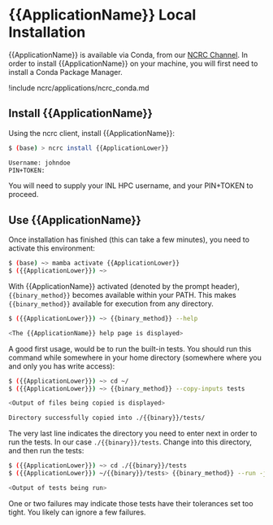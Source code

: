 # {{ApplicationName}} Local Installation

{{ApplicationName}} is available via Conda, from our [NCRC Channel](https://conda.software.inl.gov/ncrc-{{ApplicationLower}}). In order to install {{ApplicationName}} on your machine, you will first need to install a Conda Package Manager.

!include ncrc/applications/ncrc_conda.md

## Install {{ApplicationName}}

Using the ncrc client, install {{ApplicationName}}:

```bash
$ (base) > ncrc install {{ApplicationLower}}

Username: johndoe
PIN+TOKEN:
```

You will need to supply your INL HPC username, and your PIN+TOKEN to proceed.

## Use {{ApplicationName}}

Once installation has finished (this can take a few minutes), you need to activate this environment:

```bash
$ (base) ~> mamba activate {{ApplicationLower}}
$ ({{ApplicationLower}}) ~>
```

With {{ApplicationName}} activated (denoted by the prompt header), `{{binary_method}}` becomes available within your PATH. This makes `{{binary_method}}` available for execution from any directory.

```bash
$ ({{ApplicationLower}}) ~> {{binary_method}} --help

<The {{ApplicationName}} help page is displayed>
```

A good first usage, would be to run the built-in tests. You should run this command while somewhere in your home directory (somewhere where you and only you has write access):

```bash
$ ({{ApplicationLower}}) ~> cd ~/
$ ({{ApplicationLower}}) ~> {{binary_method}} --copy-inputs tests

<Output of files being copied is displayed>

Directory successfully copied into ./{{binary}}/tests/
```

The very last line indicates the directory you need to enter next in order to run the tests. In our case `./{{binary}}/tests`. Change into this directory, and then run the tests:

```bash
$ ({{ApplicationLower}}) ~> cd ./{{binary}}/tests
$ ({{ApplicationLower}}) ~/{{binary}}/tests> {{binary_method}} --run -j 5

<Output of tests being run>
```

One or two failures may indicate those tests have their tolerances set too tight. You likely can ignore a few failures.

